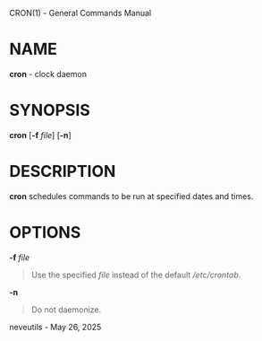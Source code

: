 CRON(1) - General Commands Manual

# NAME

**cron** - clock daemon

# SYNOPSIS

**cron**
\[**-f**&nbsp;*file*]
\[**-n**]

# DESCRIPTION

**cron**
schedules commands to be run at specified dates and times.

# OPTIONS

**-f** *file*

> Use the specified
> *file*
> instead of the default
> */etc/crontab*.

**-n**

> Do not daemonize.

neveutils - May 26, 2025
